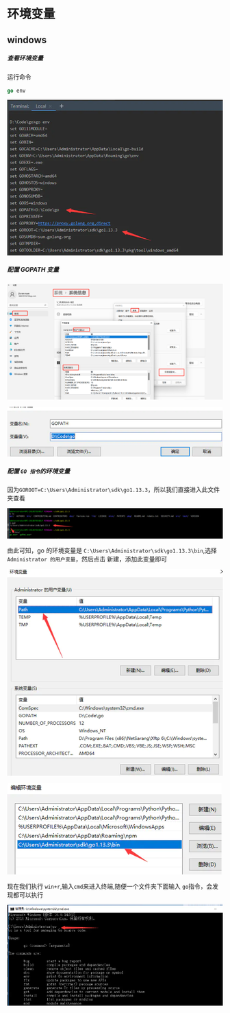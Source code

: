 # 环境变量

## windows 

##### 查看环境变量

运行命令

```go
go env
```

![img](../.vuepress/public/img/webp.webp)

##### 配置 GOPATH 变量

![image-20221208155026428](../.vuepress/public/img/image-20221208155026428.png)



![img](../.vuepress/public/img/webp-16704858823323.webp)



##### 配置 `GO 指令`的环境变量

因为`GOROOT=C:\Users\Administrator\sdk\go1.13.3`，所以我们直接进入此文件夹查看

![img](../.vuepress/public/img/webp-16704864269576.webp)

由此可知，go 的环境变量是 `C:\Users\Administrator\sdk\go1.13.3\bin`,选择 `Administrator 的用户变量`，然后点击 新建，添加此变量即可

![img](../.vuepress/public/img/webp-16704864440529.webp)

![img](../.vuepress/public/img/webp-167048646279312.webp)

现在我们执行 `win+r`,输入`cmd`来进入终端,随便一个文件夹下面输入 `go`指令，会发现都可以执行

![img](../.vuepress/public/img/webp-167048647400315.webp)